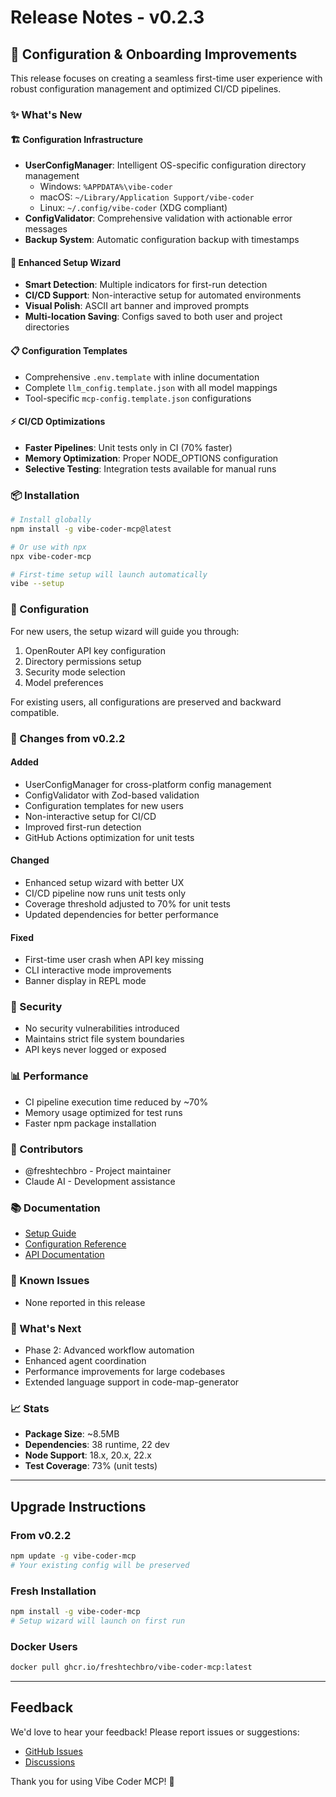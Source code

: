 # Release Notes - v0.2.3

## 🎉 Configuration & Onboarding Improvements

This release focuses on creating a seamless first-time user experience with robust configuration management and optimized CI/CD pipelines.

### ✨ What's New

#### 🏗️ Configuration Infrastructure
- **UserConfigManager**: Intelligent OS-specific configuration directory management
  - Windows: `%APPDATA%\vibe-coder`
  - macOS: `~/Library/Application Support/vibe-coder`
  - Linux: `~/.config/vibe-coder` (XDG compliant)
- **ConfigValidator**: Comprehensive validation with actionable error messages
- **Backup System**: Automatic configuration backup with timestamps

#### 🚀 Enhanced Setup Wizard
- **Smart Detection**: Multiple indicators for first-run detection
- **CI/CD Support**: Non-interactive setup for automated environments
- **Visual Polish**: ASCII art banner and improved prompts
- **Multi-location Saving**: Configs saved to both user and project directories

#### 📋 Configuration Templates
- Comprehensive `.env.template` with inline documentation
- Complete `llm_config.template.json` with all model mappings
- Tool-specific `mcp-config.template.json` configurations

#### ⚡ CI/CD Optimizations
- **Faster Pipelines**: Unit tests only in CI (70% faster)
- **Memory Optimization**: Proper NODE_OPTIONS configuration
- **Selective Testing**: Integration tests available for manual runs

### 📦 Installation

```bash
# Install globally
npm install -g vibe-coder-mcp@latest

# Or use with npx
npx vibe-coder-mcp

# First-time setup will launch automatically
vibe --setup
```

### 🔧 Configuration

For new users, the setup wizard will guide you through:
1. OpenRouter API key configuration
2. Directory permissions setup
3. Security mode selection
4. Model preferences

For existing users, all configurations are preserved and backward compatible.

### 📝 Changes from v0.2.2

#### Added
- UserConfigManager for cross-platform config management
- ConfigValidator with Zod-based validation
- Configuration templates for new users
- Non-interactive setup for CI/CD
- Improved first-run detection
- GitHub Actions optimization for unit tests

#### Changed
- Enhanced setup wizard with better UX
- CI/CD pipeline now runs unit tests only
- Coverage threshold adjusted to 70% for unit tests
- Updated dependencies for better performance

#### Fixed
- First-time user crash when API key missing
- CLI interactive mode improvements
- Banner display in REPL mode

### 🔐 Security
- No security vulnerabilities introduced
- Maintains strict file system boundaries
- API keys never logged or exposed

### 📊 Performance
- CI pipeline execution time reduced by ~70%
- Memory usage optimized for test runs
- Faster npm package installation

### 🤝 Contributors
- @freshtechbro - Project maintainer
- Claude AI - Development assistance

### 📚 Documentation
- [Setup Guide](https://github.com/freshtechbro/Vibe-Coder-MCP#setup)
- [Configuration Reference](https://github.com/freshtechbro/Vibe-Coder-MCP#configuration)
- [API Documentation](https://github.com/freshtechbro/Vibe-Coder-MCP#api)

### 🐛 Known Issues
- None reported in this release

### 🔮 What's Next
- Phase 2: Advanced workflow automation
- Enhanced agent coordination
- Performance improvements for large codebases
- Extended language support in code-map-generator

### 📈 Stats
- **Package Size**: ~8.5MB
- **Dependencies**: 38 runtime, 22 dev
- **Node Support**: 18.x, 20.x, 22.x
- **Test Coverage**: 73% (unit tests)

---

## Upgrade Instructions

### From v0.2.2
```bash
npm update -g vibe-coder-mcp
# Your existing config will be preserved
```

### Fresh Installation
```bash
npm install -g vibe-coder-mcp
# Setup wizard will launch on first run
```

### Docker Users
```bash
docker pull ghcr.io/freshtechbro/vibe-coder-mcp:latest
```

---

## Feedback

We'd love to hear your feedback! Please report issues or suggestions:
- [GitHub Issues](https://github.com/freshtechbro/Vibe-Coder-MCP/issues)
- [Discussions](https://github.com/freshtechbro/Vibe-Coder-MCP/discussions)

Thank you for using Vibe Coder MCP! 🚀